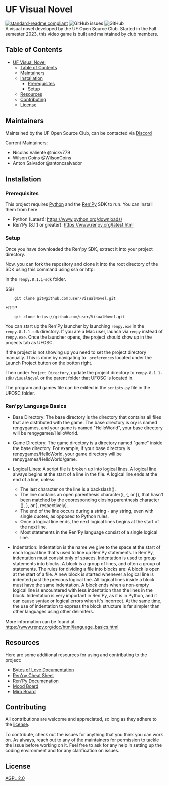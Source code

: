# UF Visual Novel
[![standard-readme compliant](https://img.shields.io/badge/readme%20style-standard-brightgreen.svg?style=flat-square)](https://github.com/RichardLitt/standard-readme)  ![GitHub issues](https://img.shields.io/github/issues/ufosc/VisualNovel)  ![GitHub](https://img.shields.io/github/license/ufosc/VisualNovel) 
<br/>
A visual novel developed by the UF Open Source Club. Started in the Fall semester 2023, this video game is built and maintained by club members.

## Table of Contents
- [UF Visual Novel](#uf-visual-novel)
  - [Table of Contents](#table-of-contents)
  - [Maintainers](#maintainers)
  - [Installation](#installation)
    - [Prerequisites](#prerequisites)
    - [Setup](#setup)
  - [Resources](#resources)
  - [Contributing](#contributing)
  - [License](#license)
 
## Maintainers
Maintained by the UF Open Source Club, can be contacted via [Discord](https://discord.gg/j9g5dqSVD8)

Current Maintainers: 
- Nicolas Valiente @nickv779
- Wilson Goins @WilsonGoins
- Anton Salvador @antoncsalvador

## Installation

### Prerequisites 
This project requires [Python](ttps://www.python.org/downloads/) and the [Ren'Py](https://www.renpy.org/) SDK to run. You can install them from here
- Python (Latest): https://www.python.org/downloads/
- Ren'Py (8.1.1 or greater): https://www.renpy.org/latest.html

### Setup

Once you have downloaded the Ren'py SDK, extract it into your project directory. 

Now, you can fork the repository and clone it into the root directory of the SDK using this command using ssh or http:

In the ```renpy.8.1.1-sdk``` folder.

SSH
        
        git clone git@github.com:user/VisualNovel.git 

HTTP

        git clone https://github.com/user/VisualNovel.git

You can start up the Ren'Py launcher by launching ```renpy.exe``` in the ```renpy.8.1.1-sdk``` directory. If you are a Mac user, launch via ```renpy``` instead of ```renpy.exe```. Once the launcher opens, the project should show up in the projects tab as UFOSC.

If the project is not showing up you need to set the project directory manually. This is done by navigating to ``` preferences``` located under the Launch Project button on the botton right. 

Then under ```Project Directory```, update the project directory to ```renpy-8.1.1-sdk/VisualNovel``` or the parent folder that UFOSC is located in.

The program and games file can be edited in the ```scripts.py``` file in the UFOSC folder. 

### Ren'py Language Basics

- Base Directory: The base directory is the directory that contains all files that are distributed with the game. The base directory is
 ory is named rengygames, and your game is named "HelloWorld", your base directory will be rengygames/HelloWorld.

- Game Directory: The game directory is a directory named "game" inside the base directory. For example, if your base directory is
  renpygames/HelloWorld, your game directory will be renpygames/HelloWorld/game.

- Logical Lines: A script file is broken up into logical lines. A logical line always begins at the start of a line in the file. A
  logical line ends at the end of a line, unless: 
     - The last character on the line is a backslash(\). 
     - The line contains an open parenthesis character((, {, or [), that hasn't been matched by the cooresponding closing parenthesis
       character (), }, or ], respectively). 
     - The end of the line occurs during a string - any string, even with single quotes, as opposed to Python rules. 
     - Once a logical line ends, the next logical lines begins at the start of the next line. 
     - Most statements in the Ren'Py language consist of a single logical line. 

- Indentation: Indentation is the name we give to the space at the start of each logical line that's used to line up Ren'Py statements.
  In Ren'Py, indentation must consist only of spaces.
  Indentation is used to group statements into blocks. A block is a group of lines, and often a group of statements. The rules for dividing a file into blocks are:
  A block is open at the start of a file.
  A new block is started whenever a logical line is indented past the previous logical line.
  All logical lines inside a block must have the same indentation.
  A block ends when a non-empty logical line is encountered with less indentation than the lines in the block.
  Indentation is very important in Ren'Py, as it is in Python, and it can cause syntax or logical errors when it's incorrect. At the same  time, the use of indentation to express the block structure is far simpler than other languages using other delimiters.

 More information can be found at https://www.renpy.org/doc/html/language_basics.html  

## Resources
Here are some additional resources for using and contributing to the project:

- [Bytes of Love Documentation](https://docs.google.com/document/d/1UAgixK7u0OdSegyYB6ZlITFe23ok7GV4MDUKGovdals/edit?usp=sharing)
- [Ren'py Cheat Sheet](https://docs.google.com/document/d/15tTWFoevrGnxqZxlg1_bZifPYbWIxpm_45jp-FGTpGA/edit)
- [Ren'Py Documenation](https://www.renpy.org/doc/html/index.html)
- [Mood Board](https://www.figma.com/file/71HjcR1MImeYLqvirhFNO9/MOOD-BOARD-ANIME-GAME?type=design&node-id=0%3A1&mode=design&t=lBhCu8ZOLgnEFp4m-1)
- [Miro Board](https://miro.com/welcomeonboard/QnRybW9VRlpCQU5nT3R4UGIxejlrRG12ZzdDalFlM01RN2R6MHFlclg0RmRaUzI0UmhZdXBMREZCUGRVU215eXwzNDU4NzY0NTE3ODI5MjgwMjEwfDI=?share_link_id=384176755076)

## Contributing
All contributions are welcome and appreciated, so long as they adhere to the [license](#license).

To contribute, check out the issues for anything that you think you can work on. As always, reach out to any of the maintainers for permission to tackle the issue before working on it. Feel free to ask for any help in setting up the coding environment and for any clarification on issues.

## License
[AGPL 2.0](LICENSE.md) <br/>
